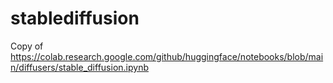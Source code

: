 # stablediffusion

Copy of https://colab.research.google.com/github/huggingface/notebooks/blob/main/diffusers/stable_diffusion.ipynb